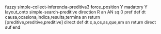 fuzzy simple-collect-inferencia-preditiva3
   force_position Y
   madatory Y
   layout_onto simple-search-preditive
   direction R
   an AN
   sq 0
   pref 
   def 
    dt causa,ocasiona,indica,resulta,termina
    sn 
    return [preditive,preditive,preditive]
    direct 
   def 
    dt o,a,os,as,que,em
    sn 
    return 
    direct 
   suf 
end
